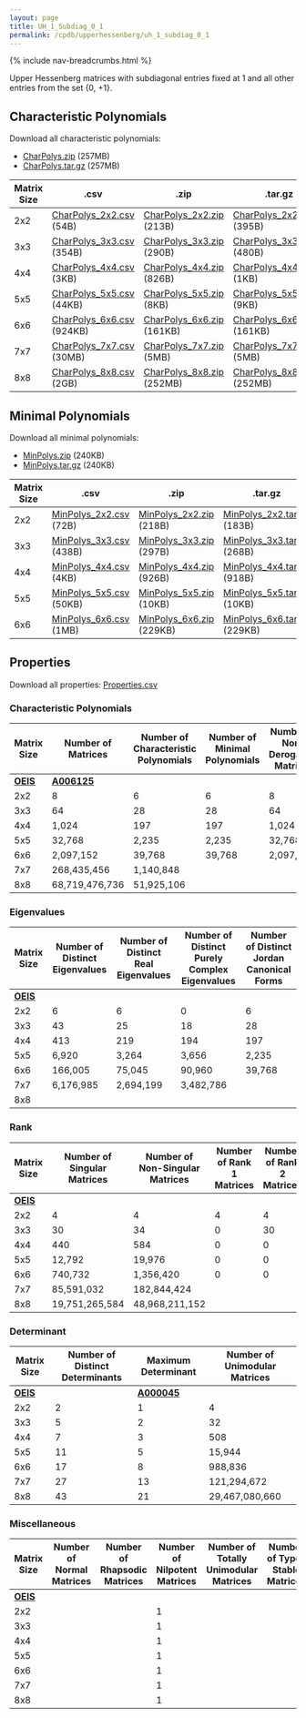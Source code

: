 ```yaml
---
layout: page
title: UH_1_Subdiag_0_1
permalink: /cpdb/upperhessenberg/uh_1_subdiag_0_1
---
```


{% include nav-breadcrumbs.html %}

Upper Hessenberg matrices with subdiagonal entries fixed at 1 and all other entries from the set {0, +1}.

## Characteristic Polynomials

Download all characteristic polynomials:
- <a href="http://cpdb.bohemianmatrices.com/UpperHessenberg/UH_1_Subdiag_0_1/Data/CharPolys.zip">CharPolys.zip</a> (257MB)
- <a href="http://cpdb.bohemianmatrices.com/UpperHessenberg/UH_1_Subdiag_0_1/Data/CharPolys.tar.gz">CharPolys.tar.gz</a> (257MB)

| Matrix Size | .csv | .zip | .tar.gz |
| --- | --- | --- | --- |
| 2x2 | <a href="http://cpdb.bohemianmatrices.com/UpperHessenberg/UH_1_Subdiag_0_1/Data/CharPolys_2x2.csv">CharPolys_2x2.csv</a> (54B)| <a href="http://cpdb.bohemianmatrices.com/UpperHessenberg/UH_1_Subdiag_0_1/Data/CharPolys_2x2.zip">CharPolys_2x2.zip</a> (213B)| <a href="http://cpdb.bohemianmatrices.com/UpperHessenberg/UH_1_Subdiag_0_1/Data/CharPolys_2x2.tar.gz">CharPolys_2x2.tar.gz</a> (395B) |
| 3x3 | <a href="http://cpdb.bohemianmatrices.com/UpperHessenberg/UH_1_Subdiag_0_1/Data/CharPolys_3x3.csv">CharPolys_3x3.csv</a> (354B)| <a href="http://cpdb.bohemianmatrices.com/UpperHessenberg/UH_1_Subdiag_0_1/Data/CharPolys_3x3.zip">CharPolys_3x3.zip</a> (290B)| <a href="http://cpdb.bohemianmatrices.com/UpperHessenberg/UH_1_Subdiag_0_1/Data/CharPolys_3x3.tar.gz">CharPolys_3x3.tar.gz</a> (480B) |
| 4x4 | <a href="http://cpdb.bohemianmatrices.com/UpperHessenberg/UH_1_Subdiag_0_1/Data/CharPolys_4x4.csv">CharPolys_4x4.csv</a> (3KB)| <a href="http://cpdb.bohemianmatrices.com/UpperHessenberg/UH_1_Subdiag_0_1/Data/CharPolys_4x4.zip">CharPolys_4x4.zip</a> (826B)| <a href="http://cpdb.bohemianmatrices.com/UpperHessenberg/UH_1_Subdiag_0_1/Data/CharPolys_4x4.tar.gz">CharPolys_4x4.tar.gz</a> (1KB) |
| 5x5 | <a href="http://cpdb.bohemianmatrices.com/UpperHessenberg/UH_1_Subdiag_0_1/Data/CharPolys_5x5.csv">CharPolys_5x5.csv</a> (44KB)| <a href="http://cpdb.bohemianmatrices.com/UpperHessenberg/UH_1_Subdiag_0_1/Data/CharPolys_5x5.zip">CharPolys_5x5.zip</a> (8KB)| <a href="http://cpdb.bohemianmatrices.com/UpperHessenberg/UH_1_Subdiag_0_1/Data/CharPolys_5x5.tar.gz">CharPolys_5x5.tar.gz</a> (9KB) |
| 6x6 | <a href="http://cpdb.bohemianmatrices.com/UpperHessenberg/UH_1_Subdiag_0_1/Data/CharPolys_6x6.csv">CharPolys_6x6.csv</a> (924KB)| <a href="http://cpdb.bohemianmatrices.com/UpperHessenberg/UH_1_Subdiag_0_1/Data/CharPolys_6x6.zip">CharPolys_6x6.zip</a> (161KB)| <a href="http://cpdb.bohemianmatrices.com/UpperHessenberg/UH_1_Subdiag_0_1/Data/CharPolys_6x6.tar.gz">CharPolys_6x6.tar.gz</a> (161KB) |
| 7x7 | <a href="http://cpdb.bohemianmatrices.com/UpperHessenberg/UH_1_Subdiag_0_1/Data/CharPolys_7x7.csv">CharPolys_7x7.csv</a> (30MB)| <a href="http://cpdb.bohemianmatrices.com/UpperHessenberg/UH_1_Subdiag_0_1/Data/CharPolys_7x7.zip">CharPolys_7x7.zip</a> (5MB)| <a href="http://cpdb.bohemianmatrices.com/UpperHessenberg/UH_1_Subdiag_0_1/Data/CharPolys_7x7.tar.gz">CharPolys_7x7.tar.gz</a> (5MB) |
| 8x8 | <a href="http://cpdb.bohemianmatrices.com/UpperHessenberg/UH_1_Subdiag_0_1/Data/CharPolys_8x8.csv">CharPolys_8x8.csv</a> (2GB)| <a href="http://cpdb.bohemianmatrices.com/UpperHessenberg/UH_1_Subdiag_0_1/Data/CharPolys_8x8.zip">CharPolys_8x8.zip</a> (252MB)| <a href="http://cpdb.bohemianmatrices.com/UpperHessenberg/UH_1_Subdiag_0_1/Data/CharPolys_8x8.tar.gz">CharPolys_8x8.tar.gz</a> (252MB) |

## Minimal Polynomials

Download all minimal polynomials:
- <a href="http://cpdb.bohemianmatrices.com/UpperHessenberg/UH_1_Subdiag_0_1/Data/MinPolys.zip">MinPolys.zip</a> (240KB)
- <a href="http://cpdb.bohemianmatrices.com/UpperHessenberg/UH_1_Subdiag_0_1/Data/MinPolys.tar.gz">MinPolys.tar.gz</a> (240KB)

| Matrix Size | .csv | .zip | .tar.gz |
| --- | --- | --- | --- |
| 2x2 | <a href="http://cpdb.bohemianmatrices.com/UpperHessenberg/UH_1_Subdiag_0_1/Data/MinPolys_2x2.csv">MinPolys_2x2.csv</a> (72B)| <a href="http://cpdb.bohemianmatrices.com/UpperHessenberg/UH_1_Subdiag_0_1/Data/MinPolys_2x2.zip">MinPolys_2x2.zip</a> (218B)| <a href="http://cpdb.bohemianmatrices.com/UpperHessenberg/UH_1_Subdiag_0_1/Data/MinPolys_2x2.tar.gz">MinPolys_2x2.tar.gz</a> (183B) |
| 3x3 | <a href="http://cpdb.bohemianmatrices.com/UpperHessenberg/UH_1_Subdiag_0_1/Data/MinPolys_3x3.csv">MinPolys_3x3.csv</a> (438B)| <a href="http://cpdb.bohemianmatrices.com/UpperHessenberg/UH_1_Subdiag_0_1/Data/MinPolys_3x3.zip">MinPolys_3x3.zip</a> (297B)| <a href="http://cpdb.bohemianmatrices.com/UpperHessenberg/UH_1_Subdiag_0_1/Data/MinPolys_3x3.tar.gz">MinPolys_3x3.tar.gz</a> (268B) |
| 4x4 | <a href="http://cpdb.bohemianmatrices.com/UpperHessenberg/UH_1_Subdiag_0_1/Data/MinPolys_4x4.csv">MinPolys_4x4.csv</a> (4KB)| <a href="http://cpdb.bohemianmatrices.com/UpperHessenberg/UH_1_Subdiag_0_1/Data/MinPolys_4x4.zip">MinPolys_4x4.zip</a> (926B)| <a href="http://cpdb.bohemianmatrices.com/UpperHessenberg/UH_1_Subdiag_0_1/Data/MinPolys_4x4.tar.gz">MinPolys_4x4.tar.gz</a> (918B) |
| 5x5 | <a href="http://cpdb.bohemianmatrices.com/UpperHessenberg/UH_1_Subdiag_0_1/Data/MinPolys_5x5.csv">MinPolys_5x5.csv</a> (50KB)| <a href="http://cpdb.bohemianmatrices.com/UpperHessenberg/UH_1_Subdiag_0_1/Data/MinPolys_5x5.zip">MinPolys_5x5.zip</a> (10KB)| <a href="http://cpdb.bohemianmatrices.com/UpperHessenberg/UH_1_Subdiag_0_1/Data/MinPolys_5x5.tar.gz">MinPolys_5x5.tar.gz</a> (10KB) |
| 6x6 | <a href="http://cpdb.bohemianmatrices.com/UpperHessenberg/UH_1_Subdiag_0_1/Data/MinPolys_6x6.csv">MinPolys_6x6.csv</a> (1MB)| <a href="http://cpdb.bohemianmatrices.com/UpperHessenberg/UH_1_Subdiag_0_1/Data/MinPolys_6x6.zip">MinPolys_6x6.zip</a> (229KB)| <a href="http://cpdb.bohemianmatrices.com/UpperHessenberg/UH_1_Subdiag_0_1/Data/MinPolys_6x6.tar.gz">MinPolys_6x6.tar.gz</a> (229KB) |



## Properties

Download all properties: <a href="http://cpdb.bohemianmatrices.com/UpperHessenberg/UH_1_Subdiag_0_1/Properties.csv">Properties.csv</a>

### Characteristic Polynomials

| Matrix Size | Number of Matrices | Number of Characteristic Polynomials | Number of Minimal Polynomials | Number of Non-Derogatory Matrices | Maximum Characteristic Height |
| --- | --- | --- | --- | --- | --- |
| [__OEIS__](https://oeis.org/) | [__A006125__](https://oeis.org/A006125) | | | | |
| 2x2 | 8 | 6 | 6 | 8 | 2 |
| 3x3 | 64 | 28 | 28 | 64 | 3 |
| 4x4 | 1,024 | 197 | 197 | 1,024 | 6 |
| 5x5 | 32,768 | 2,235 | 2,235 | 32,768 | 13 |
| 6x6 | 2,097,152 | 39,768 | 39,768 | 2,097,152 | 27 |
| 7x7 | 268,435,456 | 1,140,848 | | | 55 |
| 8x8 | 68,719,476,736 | 51,925,106 | | | 120 |

### Eigenvalues

| Matrix Size | Number of Distinct Eigenvalues | Number of Distinct Real Eigenvalues | Number of Distinct Purely Complex Eigenvalues | Number of Distinct Jordan Canonical Forms |
| --- | --- | --- | --- | --- |
| [__OEIS__](https://oeis.org/) | | | | |
| 2x2 | 6 | 6 | 0 | 6 |
| 3x3 | 43 | 25 | 18 | 28 |
| 4x4 | 413 | 219 | 194 | 197 |
| 5x5 | 6,920 | 3,264 | 3,656 | 2,235 |
| 6x6 | 166,005 | 75,045 | 90,960 | 39,768 |
| 7x7 | 6,176,985 | 2,694,199 | 3,482,786 | |
| 8x8 | | | | |

### Rank

| Matrix Size | Number of Singular Matrices | Number of Non-Singular Matrices | Number of Rank 1 Matrices | Number of Rank 2 Matrices | Number of Rank 3 Matrices | Number of Rank 4 Matrices | Number of Rank 5 Matrices | Number of Rank 6 Matrices | Number of Rank 7 Matrices | Number of Rank 8 Matrices |
| --- | --- | --- | --- | --- | --- | --- | --- | --- | --- | --- |
| [__OEIS__](https://oeis.org/) | | | | | | | | | | |
| 2x2 | 4 | 4 | 4 | 4 | | | | | | |
| 3x3 | 30 | 34 | 0 | 30 | 34 | | | | | |
| 4x4 | 440 | 584 | 0 | 0 | 440 | 584 | | | | |
| 5x5 | 12,792 | 19,976 | 0 | 0 | 0 | 12,792 | 19,976 | | | |
| 6x6 | 740,732 | 1,356,420 | 0 | 0 | 0 | 0 | 740,732 | 1,356,420 | | |
| 7x7 | 85,591,032 | 182,844,424 | | | | | | | | |
| 8x8 | 19,751,265,584 | 48,968,211,152 | | | | | | | | |

### Determinant

| Matrix Size | Number of Distinct Determinants | Maximum Determinant | Number of Unimodular Matrices |
| --- | --- | --- | --- |
| [__OEIS__](https://oeis.org/) | | [__A000045__](https://oeis.org/A000045) | |
| 2x2 | 2 | 1 | 4 |
| 3x3 | 5 | 2 | 32 |
| 4x4 | 7 | 3 | 508 |
| 5x5 | 11 | 5 | 15,944 |
| 6x6 | 17 | 8 | 988,836 |
| 7x7 | 27 | 13 | 121,294,672 |
| 8x8 | 43 | 21 | 29,467,080,660 |

### Miscellaneous

| Matrix Size | Number of Normal Matrices | Number of Rhapsodic Matrices | Number of Nilpotent Matrices | Number of Totally Unimodular Matrices | Number of Type I Stable Matrices | Number of Type II Stable Matrices |
| --- | --- | --- | --- | --- | --- | --- |
| [__OEIS__](https://oeis.org/) | | | | | | |
| 2x2 | | | 1 | | | |
| 3x3 | | | 1 | | | |
| 4x4 | | | 1 | | | |
| 5x5 | | | 1 | | | |
| 6x6 | | | 1 | | | |
| 7x7 | | | 1 | | | |
| 8x8 | | | 1 | | | |
